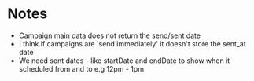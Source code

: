 # Notes

- Campaign main data does not return the send/sent date
- I think if campaigns are 'send immediately' it doesn't store the sent_at date
- We need sent dates - like startDate and endDate to show when it scheduled from and to e.g 12pm - 1pm
